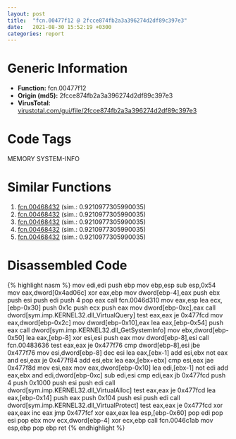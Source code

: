 ```yaml
---
layout: post
title:  "fcn.00477f12 @ 2fcce874fb2a3a396274d2df89c397e3"
date:   2021-08-30 15:52:19 +0300
categories: report
---
```


# Generic Information
- **Function:** fcn.00477f12
- **Origin (md5):** 2fcce874fb2a3a396274d2df89c397e3
- **VirusTotal:** [virustotal.com/gui/file/2fcce874fb2a3a396274d2df89c397e3][virustotal_ref]

# Code Tags
<span class="tag" id="MEMORY">MEMORY</span>
<span class="tag" id="SYSTEM-INFO">SYSTEM-INFO</span>


# Similar Functions

1. [fcn.00468432][similar_1_ref] (sim.: 0.9210977305990035)
2. [fcn.00468432][similar_2_ref] (sim.: 0.9210977305990035)
3. [fcn.00468432][similar_3_ref] (sim.: 0.9210977305990035)
4. [fcn.00468432][similar_4_ref] (sim.: 0.9210977305990035)
5. [fcn.00468432][similar_5_ref] (sim.: 0.9210977305990035)


# Disassembled Code

{% highlight nasm %}
mov edi,edi
push ebp
mov ebp,esp
sub esp,0x54
mov eax,dword[0x4ad06c]
xor eax,ebp
mov dword[ebp-4],eax
push ebx
push esi
push edi
push 4
pop eax
call fcn.0046d310
mov eax,esp
lea ecx,[ebp-0x30]
push 0x1c
push ecx
push eax
mov dword[ebp-0xc],eax
call dword[sym.imp.KERNEL32.dll_VirtualQuery]
test eax,eax
je 0x477fcd
mov eax,dword[ebp-0x2c]
mov dword[ebp-0x10],eax
lea eax,[ebp-0x54]
push eax
call dword[sym.imp.KERNEL32.dll_GetSystemInfo]
mov ebx,dword[ebp-0x50]
lea eax,[ebp-8]
xor esi,esi
push eax
mov dword[ebp-8],esi
call fcn.00483636
test eax,eax
je 0x477f76
cmp dword[ebp-8],esi
jbe 0x477f76
mov esi,dword[ebp-8]
dec esi
lea eax,[ebx-1]
add esi,ebx
not eax
and esi,eax
je 0x477f84
add esi,ebx
lea eax,[ebx+ebx]
cmp esi,eax
jae 0x477f8d
mov esi,eax
mov eax,dword[ebp-0x10]
lea edi,[ebx-1]
not edi
add eax,ebx
and edi,dword[ebp-0xc]
sub edi,esi
cmp edi,eax
jb 0x477fcd
push 4
push 0x1000
push esi
push edi
call dword[sym.imp.KERNEL32.dll_VirtualAlloc]
test eax,eax
je 0x477fcd
lea eax,[ebp-0x14]
push eax
push 0x104
push esi
push edi
call dword[sym.imp.KERNEL32.dll_VirtualProtect]
test eax,eax
je 0x477fcd
xor eax,eax
inc eax
jmp 0x477fcf
xor eax,eax
lea esp,[ebp-0x60]
pop edi
pop esi
pop ebx
mov ecx,dword[ebp-4]
xor ecx,ebp
call fcn.0046c1ab
mov esp,ebp
pop ebp
ret 
{% endhighlight %}


[similar_1_ref]: /report/fcn.00468432@3a017db0719485179e5931e1ff048b6a
[similar_2_ref]: /report/fcn.00468432@6f3954a480bef11309decb3759df55ad
[similar_3_ref]: /report/fcn.00468432@cd64783198de5872d050db281b6d529b
[similar_4_ref]: /report/fcn.00468432@da55f6ad71c51a7bfc62709434cb3d45
[similar_5_ref]: /report/fcn.00468432@985d3a961f1a2ad37039ba25bf21c0ee
[virustotal_ref]: https://www.virustotal.com/gui/file/2fcce874fb2a3a396274d2df89c397e3